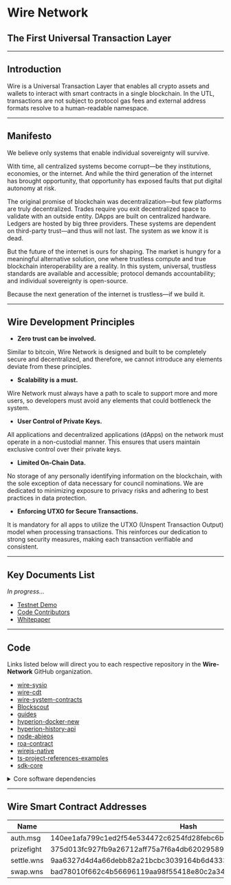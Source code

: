 # Wire Network

## The First Universal Transaction Layer

---

## Introduction

Wire is a Universal Transaction Layer that enables all crypto assets and wallets to interact with smart contracts in a single blockchain. In the UTL, transactions are not subject to protocol gas fees and external address formats resolve to a human-readable namespace.

---

## Manifesto

We believe only systems that enable individual sovereignty will survive.

With time, all centralized systems become corrupt—be they institutions, economies, or the internet. And while the third generation of the internet has brought opportunity, that opportunity has exposed faults that put digital autonomy at risk.

The original promise of blockchain was decentralization—but few platforms are truly decentralized. Trades require you exit decentralized space to validate with an outside entity. DApps are built on centralized hardware. Ledgers are hosted by big three providers. These systems are dependent on third-party trust—and thus will not last. The system as we know it is dead.

But the future of the internet is ours for shaping. The market is hungry for a meaningful alternative solution, one where trustless compute and true blockchain interoperability are a reality. In this system, universal, trustless standards are available and accessible; protocol demands accountability; and individual sovereignty is open-source.

Because the next generation of the internet is trustless—if we build it.

---

## Wire Development Principles

- **Zero trust can be involved.**

Similar to bitcoin, Wire Network is designed and built to be completely secure and decentralized, and therefore, we cannot introduce any elements deviate from these principles.

- **Scalability is a must.**

Wire Network must always have a path to scale to support more and more users, so developers must avoid any elements that could bottleneck the system.

- **User Control of Private Keys.**

All applications and decentralized applications (dApps) on the network must operate in a non-custodial manner. This ensures that users maintain exclusive control over their private keys.

- **Limited On-Chain Data.**

No storage of any personally identifying information on the blockchain, with the sole exception of data necessary for council nominations. We are dedicated to minimizing exposure to privacy risks and adhering to best practices in data protection.

- **Enforcing UTXO for Secure Transactions.**

It is mandatory for all apps to utilize the UTXO (Unspent Transaction Output) model when processing transactions. This reinforces our dedication to strong security measures, making each transaction verifiable and consistent.

---

## Key Documents List

*In progress...*

- [Testnet Demo](https://wns.wire.foundation)
- [Code Contributors](/Contributions/)
- [Whitepaper](/Whitepaper)

---

## Code

Links listed below will direct you to each respective repository in the **Wire-Network** GitHub organization.

- [wire-sysio](https://github.com/Wire-Network/wire-sysio)
- [wire-cdt](https://github.com/Wire-Network/wire-cdt)
- [wire-system-contracts](https://github.com/Wire-Network/wire-system-contracts)
- [Blockscout](https://github.com/Wire-Network/Blockscout)
- [guides](https://github.com/Wire-Network/guides)
- [hyperion-docker-new](https://github.com/Wire-Network/hyperion-docker-new)
- [hyperion-history-api](https://github.com/Wire-Network/hyperion-history-api)
- [node-abieos](https://github.com/Wire-Network/node-abieos)
- [roa-contract](https://github.com/Wire-Network/roa-contract)
- [wirejs-native](https://github.com/Wire-Network/wirejs-native)
- [ts-project-references-examples](https://github.com/Wire-Network/ts-project-references-examples)
- [sdk-core](https://github.com/Wire-Network/sdk-core)

<details><summary>Core software dependencies</summary>

- [Catch2](https://github.com/Wire-Network/Catch2)
- [abieos](https://github.com/Wire-Network/abieos)
- [appbase](https://github.com/Wire-Network/appbase)
- [ate-pairing](https://github.com/Wire-Network/ate-pairing)
- [berkeley-softfloat-3](https://github.com/Wire-Network/berkeley-softfloat-3)
- [cdt-clang](https://github.com/Wire-Network/cdt-clang)
- [cdt-libcxx](https://github.com/Wire-Network/cdt-libcxx)
- [cdt-lld](https://github.com/Wire-Network/cdt-lld)
- [cdt-llvm](https://github.com/Wire-Network/cdt-llvm)
- [cdt-musl](https://github.com/Wire-Network/cdt-musl)
- [chainbase](https://github.com/Wire-Network/chainbase)
- [eos-vm](https://github.com/Wire-Network/eos-vm)
- [fc](https://github.com/Wire-Network/fc)
- [googletest](https://github.com/Wire-Network/googletest)
- [libff](https://github.com/Wire-Network/libff)
- [mandel-eosjs](https://github.com/Wire-Network/mandel-eosjs)
- [rapidjson](https://github.com/Wire-Network/rapidjson)
- [secp256k1](https://github.com/Wire-Network/secp256k1)
- [testsuite](https://github.com/Wire-Network/testsuite)
- [wasm-spec-tests](https://github.com/Wire-Network/wasm-spec-tests)
- [xbyak](https://github.com/Wire-Network/xbyak)
- [yubihsm-shell](https://github.com/Wire-Network/yubihsm-shell)

</details>

---

## Wire Smart Contract Addresses

| Name       | Hash                                                         |
| ---------- | ------------------------------------------------------------ |
| auth.msg   | 140ee1afa799c1ed2f54e534472c6254fd28febc6b3576ef18e1d3310104b97f |
| prizefight | 375d013fc927fb9a26712aff75a7f6a4db620295898f67a92ad0f08149804158 |
| settle.wns | 9aa6327d4d4a66debb82a21bcbc3039164b6d4333859343ee2a23ca169d98c19 |
| swap.wns   | bad78010f662c4b56696119aa98f55418e80c2a34aa498ead1c3c5cd25d5c0f1 |
